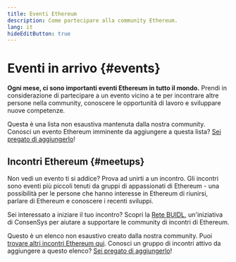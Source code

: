 ```yaml
---
title: Eventi Ethereum
description: Come partecipare alla community Ethereum.
lang: it
hideEditButton: true
---
```


# Eventi in arrivo {#events}

**Ogni mese, ci sono importanti eventi Ethereum in tutto il mondo.** Prendi in considerazione di partecipare a un evento vicino a te per incontrare altre persone nella community, conoscere le opportunità di lavoro e sviluppare nuove competenze.

<UpcomingEventsList/>

Questa è una lista non esaustiva mantenuta dalla nostra community. Conosci un evento Ethereum imminente da aggiungere a questa lista? [Sei pregato di aggiungerlo](https://github.com/ethereum/ethereum-org-website/blob/dev/src/data/community-events.json)!

## Incontri Ethereum {#meetups}

Non vedi un evento ti si addice? Prova ad unirti a un incontro. Gli incontri sono eventi più piccoli tenuti da gruppi di appassionati di Ethereum - una possibilità per le persone che hanno interesse in Ethereum di riunirsi, parlare di Ethereum e conoscere i recenti sviluppi.

<MeetupList />

Sei interessato a iniziare il tuo incontro? Scopri la [Rete BUIDL](https://consensys.net/developers/buidlnetwork/), un'iniziativa di ConsenSys per aiutare a supportare le community di incontri di Ethereum.

Questo è un elenco non esaustivo creato dalla nostra community. Puoi [trovare altri incontri Ethereum qui](https://www.meetup.com/topics/ethereum/). Conosci un gruppo di incontri attivo da aggiungere a questo elenco? [Sei pregato di aggiungerlo](https://github.com/ethereum/ethereum-org-website/blob/dev/src/data/community-meetups.json)!
